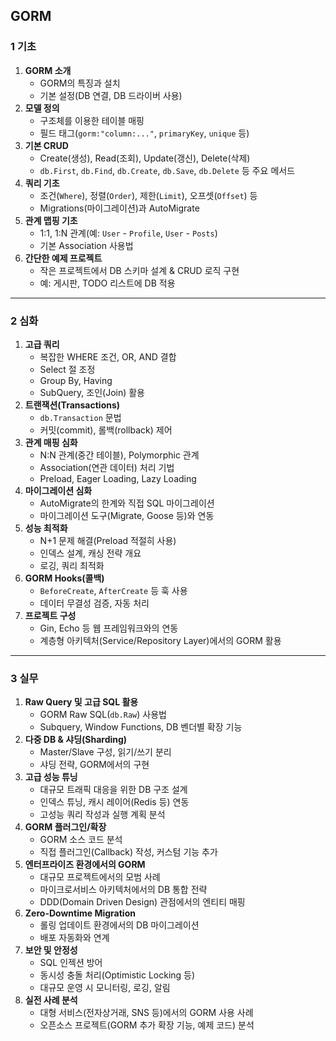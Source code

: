 
## GORM

### 1 기초

1. **GORM 소개**
    - GORM의 특징과 설치
    - 기본 설정(DB 연결, DB 드라이버 사용)
2. **모델 정의**
    - 구조체를 이용한 테이블 매핑
    - 필드 태그(`gorm:"column:..."`, `primaryKey`, `unique` 등)
3. **기본 CRUD**
    - Create(생성), Read(조회), Update(갱신), Delete(삭제)
    - `db.First`, `db.Find`, `db.Create`, `db.Save`, `db.Delete` 등 주요 메서드
4. **쿼리 기초**
    - 조건(`Where`), 정렬(`Order`), 제한(`Limit`), 오프셋(`Offset`) 등
    - Migrations(마이그레이션)과 AutoMigrate
5. **관계 맵핑 기초**
    - 1:1, 1:N 관계(예: `User` - `Profile`, `User` - `Posts`)
    - 기본 Association 사용법
6. **간단한 예제 프로젝트**
    - 작은 프로젝트에서 DB 스키마 설계 & CRUD 로직 구현
    - 예: 게시판, TODO 리스트에 DB 적용

---

### 2 심화

1. **고급 쿼리**
    - 복잡한 WHERE 조건, OR, AND 결합
    - Select 절 조정
    - Group By, Having
    - SubQuery, 조인(Join) 활용
2. **트랜잭션(Transactions)**
    - `db.Transaction` 문법
    - 커밋(commit), 롤백(rollback) 제어
3. **관계 매핑 심화**
    - N:N 관계(중간 테이블), Polymorphic 관계
    - Association(연관 데이터) 처리 기법
    - Preload, Eager Loading, Lazy Loading
4. **마이그레이션 심화**
    - AutoMigrate의 한계와 직접 SQL 마이그레이션
    - 마이그레이션 도구(Migrate, Goose 등)와 연동
5. **성능 최적화**
    - N+1 문제 해결(Preload 적절히 사용)
    - 인덱스 설계, 캐싱 전략 개요
    - 로깅, 쿼리 최적화
6. **GORM Hooks(콜백)**
    - `BeforeCreate`, `AfterCreate` 등 훅 사용
    - 데이터 무결성 검증, 자동 처리
7. **프로젝트 구성**
    - Gin, Echo 등 웹 프레임워크와의 연동
    - 계층형 아키텍처(Service/Repository Layer)에서의 GORM 활용

---

### 3 실무

1. **Raw Query 및 고급 SQL 활용**
    - GORM Raw SQL(`db.Raw`) 사용법
    - Subquery, Window Functions, DB 벤더별 확장 기능
2. **다중 DB & 샤딩(Sharding)**
    - Master/Slave 구성, 읽기/쓰기 분리
    - 샤딩 전략, GORM에서의 구현
3. **고급 성능 튜닝**
    - 대규모 트래픽 대응을 위한 DB 구조 설계
    - 인덱스 튜닝, 캐시 레이어(Redis 등) 연동
    - 고성능 쿼리 작성과 실행 계획 분석
4. **GORM 플러그인/확장**
    - GORM 소스 코드 분석
    - 직접 플러그인(Callback) 작성, 커스텀 기능 추가
5. **엔터프라이즈 환경에서의 GORM**
    - 대규모 프로젝트에서의 모범 사례
    - 마이크로서비스 아키텍처에서의 DB 통합 전략
    - DDD(Domain Driven Design) 관점에서의 엔티티 매핑
6. **Zero-Downtime Migration**
    - 롤링 업데이트 환경에서의 DB 마이그레이션
    - 배포 자동화와 연계
7. **보안 및 안정성**
    - SQL 인젝션 방어
    - 동시성 충돌 처리(Optimistic Locking 등)
    - 대규모 운영 시 모니터링, 로깅, 알림
8. **실전 사례 분석**
    - 대형 서비스(전자상거래, SNS 등)에서의 GORM 사용 사례
    - 오픈소스 프로젝트(GORM 추가 확장 기능, 예제 코드) 분석